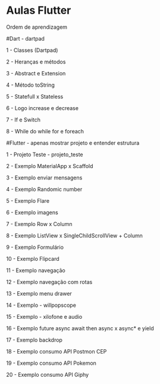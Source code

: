 # Aulas Flutter

Ordem de aprendizagem

#Dart - dartpad

1 - Classes (Dartpad)

2 - Heranças e métodos

3 - Abstract e Extension

4 - Método toString

5 - Statefull x Stateless

6 - Logo increase e decrease

7 - If e Switch

8 - While do while for e foreach

#Flutter - apenas mostrar projeto e entender estrutura

1 - Projeto Teste - projeto_teste

2 - Exemplo MaterialApp x Scaffold

3 - Exemplo enviar mensagens

4 - Exemplo Randomic number

5 - Exemplo Flare

6 - Exemplo imagens

7 - Exemplo Row x Column

8 - Exemplo ListView x SingleChildScrollView + Column

9 - Exemplo Formulário

10 - Exemplo Flipcard

11 - Exemplo navegação

12 - Exemplo navegação com rotas

13 - Exemplo menu drawer

14 - Exemplo - willpopscope

15 - Exemplo - xilofone e audio

16 - Exemplo future async await then async x async* e yield

17 - Exemplo backdrop

18 - Exemplo consumo API Postmon CEP

19 - Exemplo consumo API Pokemon

20 - Exemplo consumo API Giphy

